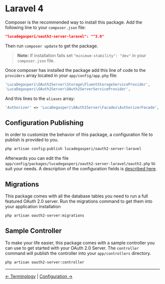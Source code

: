 # Laravel 4

Composer is the recommended way to install this package. Add the following line to your `composer.json` file:

```json
"lucadegasperi/oauth2-server-laravel": "^3.0"
```

Then run `composer update` to get the package.

> **Note:** If installation fails set `"minimum-stability": "dev"` in your `composer.json` file.

Once composer has installed the package add this line of code to the `providers` array located in your `app/config/app.php` file:
```php
'LucaDegasperi\OAuth2Server\Storage\FluentStorageServiceProvider',
'LucaDegasperi\OAuth2Server\OAuth2ServerServiceProvider',
```

And this lines to the `aliases` array:
```php
'Authorizer' => 'LucaDegasperi\OAuth2Server\Facades\AuthorizerFacade',
```

## Configuration Publishing

In order to customize the behavior of this package, a configuration file to publish is provided to you.

```bash
php artisan config:publish lucadegasperi/oauth2-server-laravel
```

Afterwards you can edit the file `app/config/packages/lucadegasperi/oauth2-server-laravel/oauth2.php` to suit your needs. A description of the configuration fields is [described here](https://github.com/lucadegasperi/oauth2-server-laravel/wiki/Configuration-Options).

## Migrations

This package comes with all the database tables you need to run a full featured OAuth 2.0 server. Run the migrations command to get them into your application installation

```bash
php artisan oauth2-server:migrations
```

## Sample Controller

To make your life easier, this package comes with a sample controller you can use to get started with your OAuth 2.0 Server. The `controller` command will publish the controller into your `app/controllers` directory.

```bash
php artisan oauth2-server:controller
```

---

[&larr; Terminology](terminology.md) | [Configuration &rarr;](config.md)
